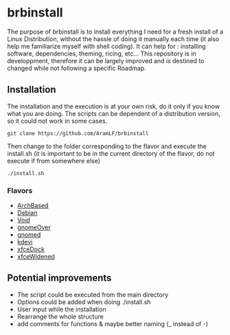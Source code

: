 # brbinstall
The purpose of brbinstall is to install everything I need for a fresh install of a Linux Distribution, without the hassle of doing it manually each time (it also help me familiarize myself with shell coding). It can help for : installing software, dependencies, theming, ricing, etc... This repository is in developpment, therefore it can be largely improved and is destined to changed while not following a specific Roadmap.  

## Installation
The installation and the execution is at your own risk, do it only if you know what you are doing. The scripts can be dependent of a distribution version, so it could not work in some cases.
```
git clone https://github.com/AramLF/brbinstall
```
Then change to the folder corresponding to the flavor and execute the install.sh (it is important to be in the current directory of the flavor, do not execute if from somewhere else)
```
./install.sh
```
### Flavors
- [ArchBased](https://github.com/AramLF/brbinstall/tree/main/Flavor/ArchBased)
- [Debian](https://github.com/AramLF/brbinstall/tree/main/Flavor/Debian)
- [Void](https://github.com/AramLF/brbinstall/tree/main/Flavor/Void)
- [gnomeOver](https://github.com/AramLF/brbinstall/tree/main/Flavor/gnomeOver)
- [gnomed](https://github.com/AramLF/brbinstall/tree/main/Flavor/gnomed)
- [kdevi](https://github.com/AramLF/brbinstall/tree/main/Flavor/kdevi)
- [xfceDock](https://github.com/AramLF/brbinstall/tree/main/Flavor/xfceDock)
- [xfceWidened](https://github.com/AramLF/brbinstall/tree/main/Flavor/xfceWidened)


## Potential improvements
- The script could be executed from the main directory
- Options could be added when doing ./install.sh
- User input while the installation   
- Rearrange the whole structure
- add comments for functions & maybe better naming (_ instead of -)
